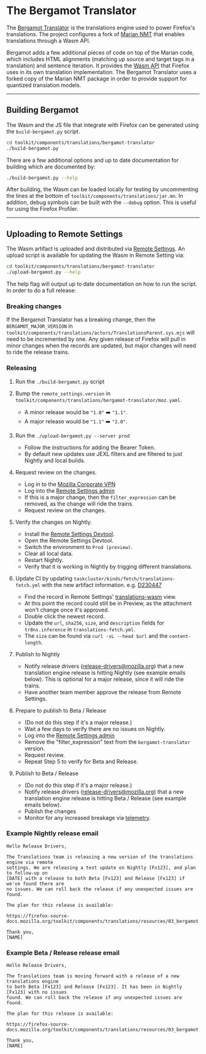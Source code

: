 # The Bergamot Translator

The [Bergamot Translator](https://github.com/browsermt/bergamot-translator) is the translations engine used to power Firefox's translations. The project configures a fork of [Marian NMT](https://marian-nmt.github.io/) that enables translations through a Wasm API.

Bergamot adds a few additional pieces of code on top of the Marian code, which includes HTML alignments (matching up source and target tags in a translation) and sentence iteration. It provides the [Wasm API](https://github.com/browsermt/bergamot-translator/tree/main/wasm) that Firefox uses in its own translation implementation. The Bergamot Translator uses a forked copy of the Marian NMT package in order to provide support for quantized translation models.

---
## Building Bergamot

The Wasm and the JS file that integrate with Firefox can be generated using the `build-bergamot.py` script.

```sh
cd toolkit/components/translations/bergamot-translator
./build-bergamot.py
```

There are a few additional options and up to date documentation for building which are documented by:

```sh
./build-bergamot.py --help
```

After building, the Wasm can be loaded locally for testing by uncommenting the lines at the bottom of `toolkit/components/translations/jar.mn`. In addition, debug symbols can be built with the `--debug` option. This is useful for using the Firefox Profiler.

---
## Uploading to Remote Settings

The Wasm artifact is uploaded and distributed via [Remote Settings](https://remote-settings.readthedocs.io/en/latest/index.html). An upload script is available for updating the Wasm in Remote Setting via:

```sh
cd toolkit/components/translations/bergamot-translator
./upload-bergamot.py --help
```

The help flag will output up to date documentation on how to run the script. In order to do a full release:

### Breaking changes

If the Bergamot Translator has a breaking change, then the `BERGAMOT_MAJOR_VERSION` in `toolkit/components/translations/actors/TranslationsParent.sys.mjs` will need to be incremented by one. Any given release of Firefox will pull in minor changes when the records are updated, but major changes will need to ride the release trains.

### Releasing

1. Run the `./build-bergamot.py` script

1. Bump the `remote_settings.version` in `toolkit/components/translations/bergamot-translator/moz.yaml`.
    - A minor release would be `"1.0"` ➡️ `"1.1"`.
    - A major release would be `"1.1"` ➡️ `"2.0"`.

1. Run the `./upload-bergamot.py --server prod`
    - Follow the instructions for adding the Bearer Token.
    - By default new updates use JEXL filters and are filtered to just Nightly and local builds.

1. Request review on the changes.
    - Log in to the [Mozilla Corporate VPN](https://mozilla-hub.atlassian.net/wiki/spaces/IT/pages/15761733/Mozilla+Corporate+VPN)
    - Log into the [Remote Settings admin](https://remote-settings.mozilla.org/v1/admin)
    - If this is a major change, then the `filter_expression` can be removed, as the change will ride the trains.
    - Request review on the changes.

1. Verify the changes on Nightly.
    - Install the [Remote Settings Devtool](https://github.com/mozilla-extensions/remote-settings-devtools/releases).
    - Open the Remote Settings Devtool.
    - Switch the environment to `Prod (preview)`.
    - Clear all local data.
    - Restart Nightly.
    - Verify that it is working in Nightly by trigging different translations.

1. Update CI by updating `taskcluster/kinds/fetch/translations-fetch.yml` with the new artifact information. e.g. [D230447](https://phabricator.services.mozilla.com/D230447)
    - Find the record in Remote Settings' [translations-wasm](https://remote-settings.mozilla.org/v1/admin/#/buckets/main-workspace/collections/translations-wasm/records) view.
    - At this point the record could still be in Preview, as the attachment won't change once it's approved.
    - Double click the newest record.
    - Update the `url`, `sha256`, `size`, and `description` fields for `tr8ns.inference` in `translations-fetch.yml`.
    - The `size` can be found via `curl -sL --head $url` and the `content-length`.

1. Publish to Nightly
    - Notify release drivers (<release-drivers@mozilla.org>) that a new translation engine release is hitting Nightly (see example emails below). This is optional for a major release, since it will ride the trains.
    - Have another team member approve the release from Remote Settings.

1. Prepare to publish to Beta / Release
    - (Do not do this step if it's a major release.)
    - Wait a few days to verify there are no issues on Nightly.
    - Log into the [Remote Settings admin](https://remote-settings.mozilla.org/v1/admin)
    - Remove the "filter_expression" text from the `bergamot-translator` version.
    - Request review.
    - Repeat Step 5 to verify for Beta and Release.

1. Publish to Beta / Release
    - (Do not do this step if it's a major release.)
    - Notify release drivers (<release-drivers@mozilla.org>) that a new translation engine release is hitting Beta / Release (see example emails below).
    - Publish the changes
    - Monitor for any increased breakage via [telemetry](https://sql.telemetry.mozilla.org/dashboard/translations?p_date=d_last_7_days).


### Example Nightly release email

```
Hello Release Drivers,

The Translations team is releasing a new version of the translations engine via remote
settings. We are releasing a test update on Nightly [Fx123], and plan to follow-up on
[DATE] with a release to both Beta [Fx123] and Release [Fx123] if we've found there are
no issues. We can roll back the release if any unexpected issues are found.

The plan for this release is available:

https://firefox-source-docs.mozilla.org/toolkit/components/translations/resources/03_bergamot.html#releasing

Thank you,
[NAME]
```

### Example Beta / Release release email

```
Hello Release Drivers,

The Translations team is moving forward with a release of a new translations engine
to both Beta [Fx123] and Release [Fx123]. It has been in Nightly [Fx123] with no issues
found. We can roll back the release if any unexpected issues are found.

The plan for this release is available:

https://firefox-source-docs.mozilla.org/toolkit/components/translations/resources/03_bergamot.html#releasing

Thank you,
[NAME]
```
